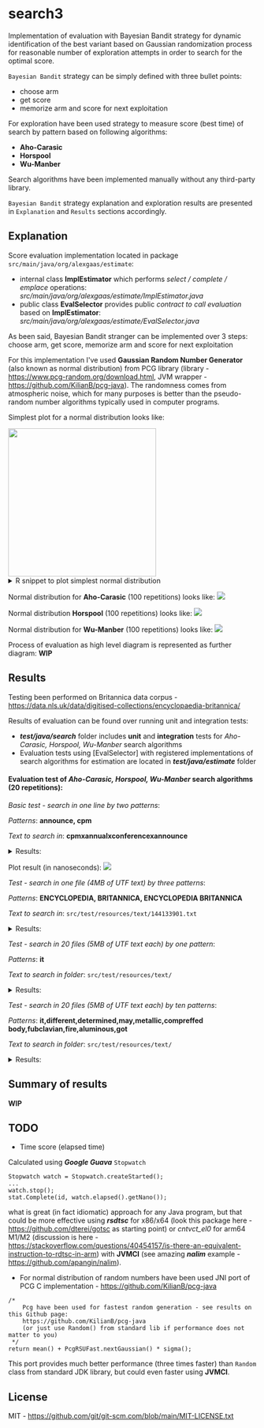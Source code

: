 # search3
Implementation of evaluation with Bayesian Bandit strategy for dynamic identification 
of the best variant based on Gaussian randomization process for reasonable number of 
exploration attempts in order to search for the optimal score.

`Bayesian Bandit` strategy can be simply defined with three bullet points:
- choose arm
- get score
- memorize arm and score for next exploitation

For exploration have been used strategy to measure score (best time) 
of search by pattern based on following algorithms:
- **Aho-Carasic**
- **Horspool**
- **Wu-Manber**

Search algorithms have been implemented manually without any third-party library.

`Bayesian Bandit` strategy explanation and exploration results are presented in `Explanation` and `Results` 
sections accordingly.

## Explanation
Score evaluation implementation located in package `src/main/java/org/alexgaas/estimate`:

- internal class **ImplEstimator** which performs _select / complete / emplace_ operations:
_src/main/java/org/alexgaas/estimate/ImplEstimator.java_
- public class **EvalSelector** provides public _contract to call evaluation_ based on **ImplEstimator**:
_src/main/java/org/alexgaas/estimate/EvalSelector.java_

As been said, Bayesian Bandit stranger can be implemented over 3 steps: choose arm, get score, memorize arm and score for next exploitation

For this implementation I've used **Gaussian Random Number Generator** (also known as normal distribution) from PCG library (library - https://www.pcg-random.org/download.html, JVM wrapper - https://github.com/KilianB/pcg-java). 
The randomness comes from atmospheric noise, which for many purposes is better than the pseudo-random number algorithms typically used in computer programs.

Simplest plot for a normal distribution looks like:

<img src="./plots/Norm.png" width="300">

<details>
<summary>R snippet to plot simplest normal distribution</summary>

```R
#install (if not already installed) and load ggplot2
if(!(require(ggplot2))){install.packages('ggplot2')}
#generate a normal distribution plot
ggplot(data.frame(x = c(-4, 4)), aes(x = x)) +
stat_function(fun = dnorm)
```
</details>

Normal distribution for **Aho-Carasic** (100 repetitions) looks like:
<img src="./plots/Aho-Corasick-Norm.png">

Normal distribution **Horspool** (100 repetitions) looks like:
<img src="./plots/Horspool-Norm.png">

Normal distribution for **Wu-Manber** (100 repetitions) looks like:
<img src="./plots/Wu-Manber-Norm.png">

Process of evaluation as high level diagram is represented as further diagram: **WIP**

## Results
Testing been performed on Britannica data corpus - https://data.nls.uk/data/digitised-collections/encyclopaedia-britannica/

Results of evaluation can be found over running unit and integration tests:
- **_test/java/search_** folder includes **unit** and **integration** tests for 
_Aho-Carasic, Horspool, Wu-Manber_ search algorithms
- Evaluation tests using [EvalSelector] with registered implementations of search algorithms
for estimation are located in **_test/java/estimate_** folder

#### Evaluation test of _Aho-Carasic, Horspool, Wu-Manber_ search algorithms (20 repetitions):

_Basic test - search in one line by two patterns_:

_Patterns_: **announce, cpm**

_Text to search in_: **cpmxannualxconferencexannounce**
<details>
<summary>Results:</summary>

```text
[AhoCarasick]: 17.69 ms
[Harspool]: 132.8 ms
[WuManber]: 236.5 μs
[AhoCarasick]: 6.580 ms
[Harspool]: 76.71 ms
[WuManber]: 976.8 μs
[AhoCarasick]: 1.014 ms
[Harspool]: 97.96 ms
[WuManber]: 138.6 μs
[AhoCarasick]: 915.5 μs
[Harspool]: 86.38 ms
[WuManber]: 988.8 μs
[WuManber]: 930.8 μs
[WuManber]: 171.5 μs
[WuManber]: 2.282 ms
[WuManber]: 754.3 μs
[WuManber]: 1.378 ms
[AhoCarasick]: 651.7 μs
[WuManber]: 352.0 μs
[WuManber]: 145.3 μs
```
</details>

Plot result (in nanoseconds):
<img src="./plots/Plot_Result_1.png">

_Test - search in one file (4MB of UTF text) by three patterns_:

_Patterns_: **ENCYCLOPEDIA, BRITANNICA, ENCYCLOPEDIA BRITANNICA**

_Text to search in_: `src/test/resources/text/144133901.txt`
<details>
<summary>Results:</summary>

```text
[AhoCarasic]: 80.02 ms
[Harspool]: 181.1 ms
[WuManber]: 40.10 ms
[AhoCarasic]: 25.17 ms
[Harspool]: 133.1 ms
[WuManber]: 30.16 ms
[AhoCarasic]: 11.91 ms
[Harspool]: 129.5 ms
[WuManber]: 25.75 ms
[AhoCarasic]: 8.383 ms
[Harspool]: 124.3 ms
[WuManber]: 18.21 ms
[WuManber]: 15.62 ms
[Harspool]: 126.4 ms
[AhoCarasic]: 7.960 ms
[WuManber]: 12.16 ms
[WuManber]: 11.08 ms
[WuManber]: 12.14 ms
[WuManber]: 22.43 ms
[WuManber]: 10.96 ms
```
</details>

_Test - search in 20 files (5MB of UTF text each) by one pattern_:

_Patterns_: **it**

_Text to search in folder_: `src/test/resources/text/`
<details>
<summary>Results:</summary>

```text
[AhoCarasic]: 691.9 ms
[Harspool]: 53.64 ms
[WuManber]: 1.987 s
[AhoCarasic]: 353.8 ms
[Harspool]: 34.65 ms
[WuManber]: 1.537 s
[AhoCarasic]: 336.9 ms
[Harspool]: 32.41 ms
[WuManber]: 1.443 s
[AhoCarasic]: 355.4 ms
[Harspool]: 28.66 ms
[AhoCarasic]: 336.4 ms
[WuManber]: 1.423 s
[Harspool]: 42.18 ms
[Harspool]: 33.66 ms
[WuManber]: 1.484 s
[Harspool]: 31.76 ms
[Harspool]: 30.28 ms
[Harspool]: 29.74 ms
[Harspool]: 29.66 ms
```
</details>

_Test - search in 20 files (5MB of UTF text each) by ten patterns_:

_Patterns_: **it,different,determined,may,metallic,compreffed body,fubclavian,fire,aluminous,got**

_Text to search in folder_: `src/test/resources/text/`
<details>
<summary>Results:</summary>

```text
[AhoCarasic]: 6.069 s
[Harspool]: 375.3 ms
[WuManber]: 4.218 s
[AhoCarasic]: 3.491 s
[Harspool]: 312.8 ms
[WuManber]: 3.684 s
[AhoCarasic]: 3.466 s
[Harspool]: 315.6 ms
[WuManber]: 4.090 s
[AhoCarasic]: 3.539 s
[Harspool]: 309.3 ms
[WuManber]: 3.415 s
[WuManber]: 3.718 s
[AhoCarasic]: 3.628 s
[Harspool]: 311.9 ms
[Harspool]: 312.1 ms
[WuManber]: 3.604 s
[Harspool]: 310.9 ms
[AhoCarasic]: 3.494 s
[WuManber]: 3.546 s
```
</details>

## Summary of results

**WIP**

## TODO
- Time score (elapsed time)

Calculated using **_Google Guava_** `Stopwatch`
```
Stopwatch watch = Stopwatch.createStarted();
...
watch.stop();
stat.Complete(id, watch.elapsed().getNano());
```
what is great (in fact idiomatic) approach for any Java program,
but that could be more effective using **_rsdtsc_** for x86/x64 (look this package here - https://github.com/dterei/gotsc as starting point) 
or _cntvct_el0_ for arm64 M1/M2 (discussion is here - https://stackoverflow.com/questions/40454157/is-there-an-equivalent-instruction-to-rdtsc-in-arm)
with **JVMCI** (see amazing **_nalim_** example - https://github.com/apangin/nalim).

- For normal distribution of random numbers have been used JNI port of PCG C implementation - https://github.com/KilianB/pcg-java
```
/*
    Pcg have been used for fastest random generation - see results on this Github page:
    https://github.com/KilianB/pcg-java
    (or just use Random() from standard lib if performance does not matter to you)
 */
return mean() + PcgRSUFast.nextGaussian() * sigma();
```
This port provides much better performance (three times faster) than `Random` class from standard JDK library, but could even
faster using **JVMCI**.

## License
MIT - https://github.com/git/git-scm.com/blob/main/MIT-LICENSE.txt
